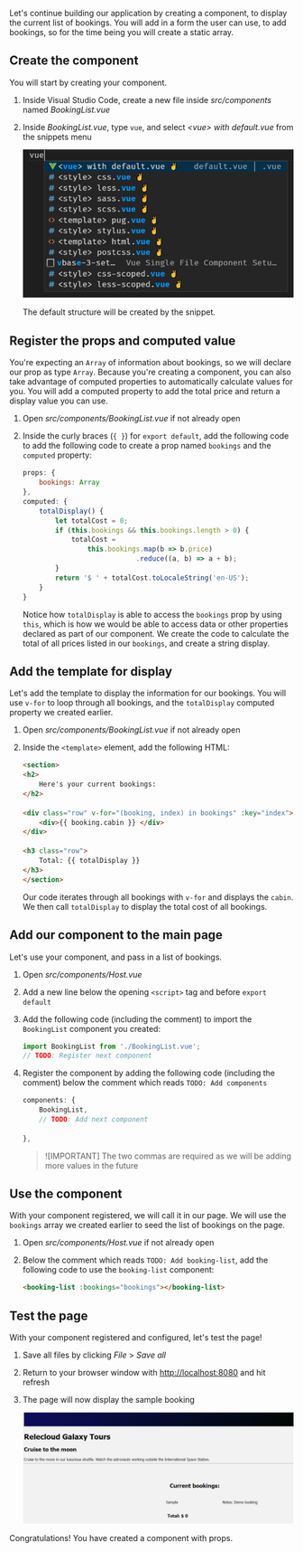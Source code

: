 Let's continue building our application by creating a component, to display the current list of bookings. You will add in a form the user can use, to add bookings, so for the time being you will create a static array.

## Create the component

You will start by creating your component.

1. Inside Visual Studio Code, create a new file inside *src/components* named *BookingList.vue*
1. Inside *BookingList.vue*, type `vue`, and select *\<vue\> with default.vue* from the snippets menu

    ![Screenshot of the snippets menu with \<vue\> with default.vue selected](./images/vue-create.png)

    The default structure will be created by the snippet.

## Register the props and computed value

You're expecting an `Array` of information about bookings, so we will declare our prop as type `Array`. Because you're creating a component, you can also take advantage of computed properties to automatically calculate values for you. You will add a computed property to add the total price and return a display value you can use.

1. Open *src/components/BookingList.vue* if not already open
1. Inside the curly braces (`{ }`) for `export default`, add the following code to add the following code to create a prop named `bookings` and the `computed` property:

    ```javascript
    props: {
        bookings: Array
    },
    computed: {
        totalDisplay() {
            let totalCost = 0;
            if (this.bookings && this.bookings.length > 0) {
                totalCost = 
                    this.bookings.map(b => b.price)
                                .reduce((a, b) => a + b);
            }
            return '$ ' + totalCost.toLocaleString('en-US');
        }
    }
    ```

    Notice how `totalDisplay` is able to access the `bookings` prop by using `this`, which is how we would be able to access data or other properties declared as part of our component. We create the code to calculate the total of all prices listed in our `bookings`, and create a string display.

## Add the template for display

Let's add the template to display the information for our bookings. You will use `v-for` to loop through all bookings, and the `totalDisplay` computed property we created earlier.

1. Open *src/components/BookingList.vue* if not already open
1. Inside the `<template>` element, add the following HTML:

    ```html
    <section>
    <h2>
        Here's your current bookings:
    </h2>

    <div class="row" v-for="(booking, index) in bookings" :key="index">
        <div>{{ booking.cabin }} </div>
    </div>

    <h3 class="row">
        Total: {{ totalDisplay }}
    </h3>
    </section>
    ```

    Our code iterates through all bookings with `v-for` and displays the `cabin`. We then call `totalDisplay` to display the total cost of all bookings.

## Add our component to the main page

Let's use your component, and pass in a list of bookings.

1. Open *src/components/Host.vue*
1. Add a new line below the opening `<script>` tag and before `export default`
1. Add the following code (including the comment) to import the `BookingList` component you created:

    ```javascript
    import BookingList from './BookingList.vue';
    // TODO: Register next component
    ```

1. Register the component by adding the following code (including the comment) below the comment which reads `TODO: Add components`

    ```javascript
    components: {
        BookingList,
        // TODO: Add next component

    },
    ```

    > ![IMPORTANT]
    > The two commas are required as we will be adding more values in the future

## Use the component

With your component registered, we will call it in our page. We will use the `bookings` array we created earlier to seed the list of bookings on the page.

1. Open *src/components/Host.vue* if not already open
1. Below the comment which reads `TODO: Add booking-list`, add the following code to use the `booking-list` component:

    ```html
    <booking-list :bookings="bookings"></booking-list>
    ```

## Test the page

With your component registered and configured, let's test the page!

1. Save all files by clicking *File* > *Save all*
1. Return to your browser window with [http://localhost:8080](http://localhost:8080) and hit refresh
1. The page will now display the sample booking

    ![Screenshot of updated page showing sample booking displayed on right side](./images/booking-list.png)

Congratulations! You have created a component with props.
